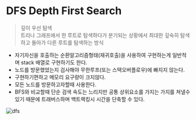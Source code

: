 # DFS Depth First Search 
> 깊이 우선 탐색 <br>
트리나 그래프에서 한 루트로 탐색하다가 분기되는 상황에서 최대한 깊숙히 탐색하고 돌아가 다른 루트를 탐색하는 방식

- 자기자신을 호출하는 순환알고리즘형태(재귀호출)을 사용하여 구현하는게 일반적며 stack 배열로 구현하기도 한다.
- 노드를 방문했었는지 검사해야 무한루프(또는 스택오버플로우)에 빠지지 않는다.
- 구현하기편하고 메모리 요구량이 크지않다.  
- 모든 노드를 방문하고자할때 사용한다.
- BFS와 비교할때 단순 검색 속도는 느리지만 공통 상위요소를 가지는 가지를 쳐낼수있기 때문에 트래버스하며 백트랙킹시 시간을 단축할 수 있다. 

![dfs](https://i.gifer.com/Ngsm.gif)


